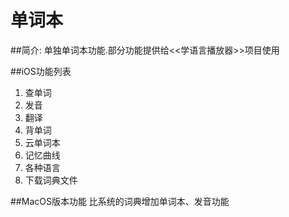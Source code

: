 # 单词本

##简介:
单独单词本功能.部分功能提供给<<学语言播放器>>项目使用

##iOS功能列表
1. 查单词
2. 发音
3. 翻译
4. 背单词
5. 云单词本
6. 记忆曲线
7. 各种语言
8. 下载词典文件

##MacOS版本功能
比系统的词典增加单词本、发音功能